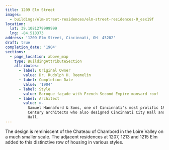 ```yaml
---
title: 1209 Elm Street
images:
  - buildings/elm-street-residences/elm-street-residences-0_esx19f
location:
  lat: 39.1081279999999
  lng: -84.518373
address: '1209 Elm Street, Cincinnati, OH  45202'
draft: true
completion_date: '1904'
sections:
  - page_location: above_map
    type: BuildingAttributeSection
    attributes:
      - label: Original Owner
        value: Dr. Rudolph H. Reemelin
      - label: Completion Date
        value: '1904'
      - label: Style
        value: Baroque façade with French Second Empire mansard roof
      - label: Architect
        value: >-
          Samuel Hannaford & Sons, one of Cincinnati's most prolific 19th
          Century architects who also designed Cincinnati City Hall and Music
          Hall.
---
```


The design is reminiscent of the Chateau of Chambord in the Loire Valley on a much smaller scale. The adjacent residences at 1207, 1213 and 1215 Elm added to this distinctive row of housing in various styles.
